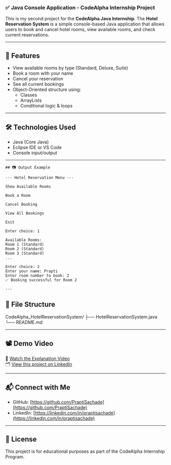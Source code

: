 ### ✅ Java Console Application - CodeAlpha Internship Project

This is my second project for the **CodeAlpha Java Internship**. The **Hotel Reservation System** is a simple console-based Java application that allows users to book and cancel hotel rooms, view available rooms, and check current reservations.

---

## 🚀 Features

- View available rooms by type (Standard, Deluxe, Suite)
- Book a room with your name
- Cancel your reservation
- See all current bookings
- Object-Oriented structure using:
  - Classes
  - ArrayLists
  - Conditional logic & loops

---

## 🛠️ Technologies Used

- Java (Core Java)
- Eclipse IDE or VS Code
- Console input/output

---
```
## 📷 Output Example

--- Hotel Reservation Menu ---

Show Available Rooms

Book a Room

Cancel Booking

View All Bookings

Exit

Enter choice: 1

Available Rooms:
Room 1 (Standard)
Room 2 (Standard)
Room 3 (Standard)
...

Enter choice: 2
Enter your name: Prapti
Enter room number to book: 2
✅ Booking successful for Room 2

---
```
## 📁 File Structure

CodeAlpha_HotelReservationSystem/
├── HotelReservationSystem.java
└── README.md

---

## 📽️ Demo Video

🎥 [Watch the Explanation Video](https://www.loom.com/share/fef100a41a8b441f9fbed75095781590?sid=d2608519-8ae2-4d59-8fb7-da8f7b71f4ae)  
🗂️ [View this project on LinkedIn](#)

---

## 📬 Connect with Me

- GitHub: [https://github.com/PraptiSachade](https://github.com/PraptiSachade)
- LinkedIn: [https://linkedin.com/in/praptisachade](https://linkedin.com/in/praptisachade)

---

## 📜 License

This project is for educational purposes as part of the CodeAlpha Internship Program.
